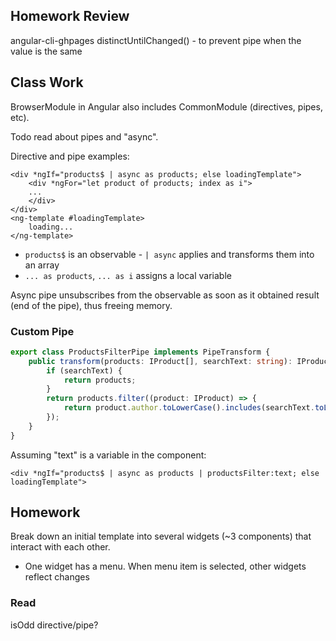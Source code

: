 ## Homework Review
angular-cli-ghpages
distinctUntilChanged() - to prevent pipe when the value is the same

## Class Work

BrowserModule in Angular also includes CommonModule (directives, pipes, etc).

Todo read about pipes and "async".

Directive and pipe examples:
```
<div *ngIf="products$ | async as products; else loadingTemplate">
    <div *ngFor="let product of products; index as i">
    ...
    </div>
</div>
<ng-template #loadingTemplate>
    loading...
</ng-template>
```

- `products$` is an observable - `| async` applies and transforms them into an array
- `... as products`, `... as i` assigns a local variable


Async pipe unsubscribes from the observable as soon as it obtained result (end of the pipe), thus freeing memory.

### Custom Pipe

```typescript
export class ProductsFilterPipe implements PipeTransform {
    public transform(products: IProduct[], searchText: string): IProduct[] {
        if (searchText) {
            return products;
        }
        return products.filter((product: IProduct) => {
            return product.author.toLowerCase().includes(searchText.toLowerCase());
        });
    }
}
```

Assuming "text" is a variable in the component:
```
<div *ngIf="products$ | async as products | productsFilter:text; else loadingTemplate">
```

## Homework

Break down an initial template into several widgets (~3 components) that interact with each other.
- One widget has a menu. When menu item is selected, other widgets reflect changes


### Read

isOdd directive/pipe?
